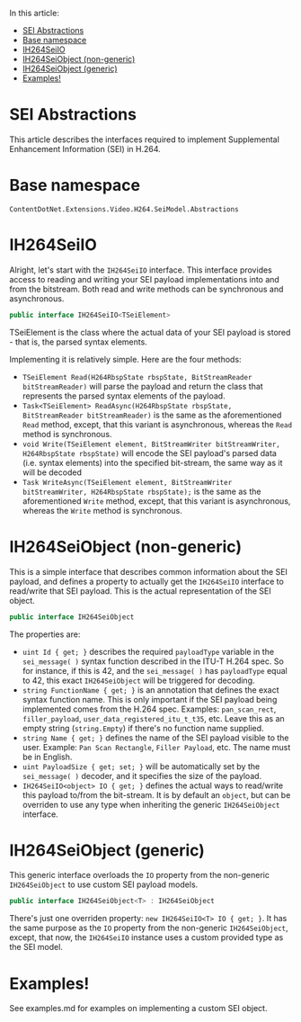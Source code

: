 ﻿In this article:
- [SEI Abstractions](#abstractions)
- [Base namespace](#base-namespace)
- [IH264SeiIO](#io)
- [IH264SeiObject (non-generic)](#non-generic-object)
- [IH264SeiObject (generic)](#generic-object)
- [Examples!](#examples)

<a name="abstractions"></a>
# SEI Abstractions
This article describes the interfaces required to implement Supplemental Enhancement Information (SEI) in H.264.

<a name="base-namespace"></a>
# Base namespace
`ContentDotNet.Extensions.Video.H264.SeiModel.Abstractions`

<a name="io"></a>
# IH264SeiIO
Alright, let's start with the `IH264SeiIO` interface. This interface provides access to reading and writing your SEI payload implementations
into and from the bitstream. Both read and write methods can be synchronous and asynchronous.

```cs
public interface IH264SeiIO<TSeiElement>
```

TSeiElement is the class where the actual data of your SEI payload is stored - that is, the parsed syntax elements.

Implementing it is relatively simple. Here are the four methods:
- `TSeiElement Read(H264RbspState rbspState, BitStreamReader bitStreamReader)` will parse the payload and return the class that represents the parsed syntax elements of the payload.
- `Task<TSeiElement> ReadAsync(H264RbspState rbspState, BitStreamReader bitStreamReader)` is the same as the aforementioned `Read` method, except, that this variant is asynchronous, whereas the `Read` method is synchronous.
- `void Write(TSeiElement element, BitStreamWriter bitStreamWriter, H264RbspState rbspState)` will encode the SEI payload's parsed data (i.e. syntax elements) into the specified bit-stream, the same way as it will be decoded
- `Task WriteAsync(TSeiElement element, BitStreamWriter bitStreamWriter, H264RbspState rbspState);` is the same as the aforementioned `Write` method, except, that this variant is asynchronous, whereas the `Write` method is synchronous.

<a name="non-generic-object"></a>
# IH264SeiObject (non-generic)
This is a simple interface that describes common information about the SEI payload, and defines a property to actually get the `IH264SeiIO` interface to read/write that
SEI payload. This is the actual representation of the SEI object.

```cs
public interface IH264SeiObject
```

The properties are:
- `uint Id { get; }` describes the required `payloadType` variable in the `sei_message( )` syntax function described in the ITU-T H.264 spec. So for instance, if this is 42, and the `sei_message( )` has `payloadType` equal to 42, this exact `IH264SeiObject` will be triggered for decoding.
- `string FunctionName { get; }` is an annotation that defines the exact syntax function name. This is only important if the SEI payload being implemented comes from the H.264 spec. Examples: `pan_scan_rect`, `filler_payload`, `user_data_registered_itu_t_t35`, etc. Leave this as an empty string (`string.Empty`) if there's no function name supplied.
- `string Name { get; }` defines the name of the SEI payload visible to the user. Example: `Pan Scan Rectangle`, `Filler Payload`, etc. The name must be in English.
- `uint PayloadSize { get; set; }` will be automatically set by the `sei_message( )` decoder, and it specifies the size of the payload.
- `IH264SeiIO<object> IO { get; }` defines the actual ways to read/write this payload to/from the bit-stream. It is by default an `object`, but can be overriden to use any type when inheriting the generic `IH264SeiObject` interface.

<a name="generic-object"></a>
# IH264SeiObject (generic)
This generic interface overloads the `IO` property from the non-generic `IH264SeiObject` to use custom SEI payload models.

```cs
public interface IH264SeiObject<T> : IH264SeiObject
```

There's just one overriden property: `new IH264SeiIO<T> IO { get; }`. It has the same purpose as the `IO` property from the non-generic `IH264SeiObject`, except, that now, the `IH264SeiIO` instance uses a custom provided type as the SEI model.

<a name="examples"></a>
# Examples!
See examples.md for examples on implementing a custom SEI object.
